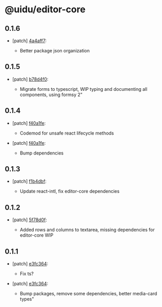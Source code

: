 # @uidu/editor-core

## 0.1.6
- [patch] [4a4aff7](https://github.org/uidu-org/guidu/commits/4a4aff7):

  - Better package json organization

## 0.1.5
- [patch] [b78d4f0](https://github.org/uidu-org/guidu/commits/b78d4f0):

  - Migrate forms to typescript, WIP typing and documenting all components, using formsy 2"

## 0.1.4
- [patch] [f40a1fe](https://github.org/uidu-org/guidu/commits/f40a1fe):

  - Codemod for unsafe react lifecycle methods
- [patch] [f40a1fe](https://github.org/uidu-org/guidu/commits/f40a1fe):

  - Bump dependencies

## 0.1.3
- [patch] [f1b4dbf](https://github.org/uidu-org/guidu/commits/f1b4dbf):

  - Update react-intl, fix editor-core dependencies

## 0.1.2
- [patch] [5f78d0f](https://github.org/uidu-org/guidu/commits/5f78d0f):

  - Added rows and columns to textarea, missing dependencies for editor-core WIP

## 0.1.1
- [patch] [e3fc364](https://github.org/uidu-org/guidu/commits/e3fc364):

  - Fix ts?
- [patch] [e3fc364](https://github.org/uidu-org/guidu/commits/e3fc364):

  - Bump packages, remove some dependencies, better media-card types"
